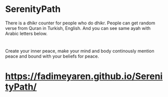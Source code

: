 # SerenityPath
There is a dhikr counter for people who do dhikr.
People can get random verse from Quran in Turkish, English. And you can see same ayah with Arabic letters below.
#
Create your inner peace, make your mind and body continously mention peace and bound with your beliefs for peace. 
# https://fadimeyaren.github.io/SerenityPath/
